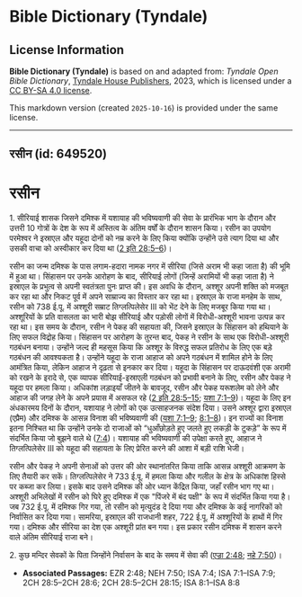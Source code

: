 # Bible Dictionary (Tyndale)

## License Information

**Bible Dictionary (Tyndale)** is based on and adapted from: _Tyndale Open Bible Dictionary_, [Tyndale House Publishers](https://tyndaleopenresources.com/), 2023, which is licensed under a [CC BY-SA 4.0 license](https://creativecommons.org/licenses/by-sa/4.0/legalcode.en).

This markdown version (created `2025-10-16`) is provided under the same license.



--------------------------------

## रसीन (id: 649520)

रसीन
====

1\. सीरियाई शासक जिसने दमिश्क में यशायाह की भविष्यवाणी की सेवा के प्रारंभिक भाग के दौरान और उत्तरी 10 गोत्रों के देश के रूप में अस्तित्व के अंतिम वर्षों के दौरान शासन किया। रसीन का उपयोग परमेश्वर ने इस्राएल और यहूदा दोनों को नम्र करने के लिए किया क्योंकि उन्होंने उसे त्याग दिया था और उसकी वाचा को अस्वीकार कर दिया था ([2 इति 28:5–6](https://ref.ly/2Chr28:5-2Chr28:6))।

रसीन का जन्म दमिश्क के पास लगाम\-हदारा नामक नगर में सीरिया (जिसे अराम भी कहा जाता है) की भूमि में हुआ था। सिंहासन पर उनके आरोहण के बाद, सीरियाई लोगों (जिन्हें अरामियों भी कहा जाता है) ने इस्राएल के प्रभुत्व से अपनी स्वतंत्रता पुनः प्राप्त की। इस अवधि के दौरान, अश्शूर अपनी शक्ति को मजबूत कर रहा था और निकट पूर्व में अपने साम्राज्य का विस्तार कर रहा था। इस्राएल के राजा मनहेम के साथ, रसीन को 738 ई.पू. में अश्शूरी सम्राट तिग्लत्पिलेसेर III को भेंट देने के लिए मजबूर किया गया था।अश्शूरियों के प्रति वासलता का भारी बोझ सीरियाई और पड़ोसी लोगों में विरोधी\-अश्शूरी भावना उत्पन्न कर रहा था। इस समय के दौरान, रसीन ने पेकह की सहायता की, जिसने इस्राएल के सिंहासन को हथियाने के लिए सफल विद्रोह किया। सिंहासन पर आरोहण के तुरन्त बाद, पेकह ने रसीन के साथ एक विरोधी\-अश्शूरी गठबंधन बनाया। उन्होंने जल्द ही महसूस किया कि अश्शूर के विरुद्ध सफल प्रतिरोध के लिए एक बड़े गठबंधन की आवश्यकता है। उन्होंने यहूदा के राजा आहाज को अपने गठबंधन में शामिल होने के लिए आमंत्रित किया, लेकिन आहाज ने दृढ़ता से इनकार कर दिया। यहूदा के सिंहासन पर दाऊदवंशी एक अरामी को रखने के इरादे से, एक व्यापक सीरियाई\-इस्राएली गठबंधन को प्रभावी बनाने के लिए, रसीन और पेकह ने यहूदा पर हमला किया। अधिकांश लड़ाइयाँ जीतने के बावजूद, रसीन और पेकह यरूशलेम को लेने और आहाज की जगह लेने के अपने प्रयास में असफल रहे ([2 इति 28:5–15](https://ref.ly/2Chr28:5-2Chr28:15); [यशा 7:1–9](https://ref.ly/Isa7:1-Isa7:9))। यहूदा के लिए इन अंधकारमय दिनों के दौरान, यशायाह ने लोगों को एक उत्साहजनक संदेश दिया। उसने अश्शूर द्वारा इस्राएल (एप्रैम) और दमिश्क के आसन्न विनाश की भविष्यवाणी की ([यशा 7:1–9](https://ref.ly/Isa7:1-Isa7:9); [8:1–8](https://ref.ly/Isa8:1-Isa8:8))। इन राज्यों का विनाश इतना निश्चित था कि उन्होंने उनके दो राजाओं को “धुआँछोड़ते हुए जलते हुए लकड़ी के टुकड़े” के रूप में संदर्भित किया जो बुझने वाले थे ([7:4](https://ref.ly/Isa7:4))। यशायाह की भविष्यवाणी की उपेक्षा करते हुए, आहाज ने तिग्लत्पिलेसेर III को यहूदा की सहायता के लिए प्रेरित करने की आशा में बड़ी राशि भेजी।

रसीन और पेकह ने अपनी सेनाओं को उत्तर की ओर स्थानांतरित किया ताकि आसन्न अश्शूरी आक्रमण के लिए तैयारी कर सकें। तिग्लत्पिलेसेर ने 733 ई.पू. में हमला किया और गलील के क्षेत्र के अधिकांश हिस्से पर कब्जा कर लिया। इसके बाद उसने दमिश्क की ओर ध्यान केंद्रित किया, जहाँ रसीन भाग गए था। अश्शूरी अभिलेखों में रसीन को घिरे हुए दमिश्क में एक "पिंजरे में बंद पक्षी" के रूप में संदर्भित किया गया है। जब 732 ई.पू. में दमिश्क गिर गया, तो रसीन को मृत्युदंड दे दिया गया और दमिश्क के कई नागरिकों को निर्वासित कर दिया गया। सामरिया, इस्राएल की राजधानी शहर, 722 ई.पू. में अश्शूरियों के हाथों में गिर गया। दमिश्क और सीरिया का देश एक अश्शूरी प्रांत बन गया। इस प्रकार रसीन दमिश्क में शासन करने वाले अंतिम सीरियाई राजा बने।

2\. कुछ मन्दिर सेवकों के पिता जिन्होंने निर्वासन के बाद के समय में सेवा की ([एज्रा 2:48](https://ref.ly/Ezra2:48); [नहे 7:50](https://ref.ly/Neh7:50))।

* **Associated Passages:** EZR 2:48; NEH 7:50; ISA 7:4; ISA 7:1–ISA 7:9; 2CH 28:5–2CH 28:6; 2CH 28:5–2CH 28:15; ISA 8:1–ISA 8:8

